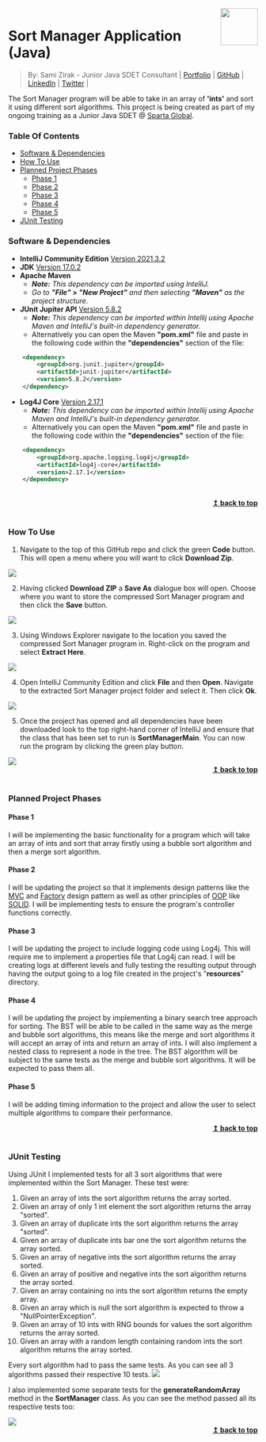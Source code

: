 <img src="readmeImages/sparta.jpg" align="right" width="75" />

# Sort Manager Application (Java)
> By: Sami Zirak - Junior Java SDET Consultant | [Portfolio](https://samiz.dev/) | [GitHub](https://github.com/samizirakgamedev) | [LinkedIn](https://www.linkedin.com/in/sami-zirak-dezfouly/) | [Twitter](https://twitter.com/SamiZirakDev) |
> 
The Sort Manager program will be able to take in an array of **'ints'** and sort it using different sort algorithms. 
This project is being created as part of my ongoing training as a Junior Java SDET @ [Sparta Global](https://www.spartaglobal.com/).
### Table Of Contents ###
+ [Software & Dependencies](#software-&-dependencies)
+ [How To Use](#how-to-use)
+ [Planned Project Phases](#planned-project-phases)
  - [Phase 1](#phase-1)
  - [Phase 2](#phase-2)
  - [Phase 3](#phase-3)
  - [Phase 4](#phase-4)
  - [Phase 5](#phase-5)
+ [JUnit Testing](#junit-testing)
### Software & Dependencies ###
* **IntelliJ Community Edition** [Version 2021.3.2](https://www.jetbrains.com/idea/download/#section=windows)
* **JDK** [Version 17.0.2](https://jdk.java.net/17/)
* **Apache Maven**
  * _**Note:** This dependency can be imported using IntelliJ._
  * _Go to **"File" > "New Project"** and then selecting **"Maven"** as the project structure._
* **JUnit Jupiter API** [Version 5.8.2](https://mvnrepository.com/artifact/org.junit.jupiter/junit-jupiter-api/5.8.2)
  * _**Note:** This dependency can be imported within Intellij using Apache Maven and IntelliJ's built-in dependency generator._
  * Alternatively you can open the Maven **"pom.xml"** file and paste in the following code within the **"dependencies"** section of the file:
```xml
    <dependency>
        <groupId>org.junit.jupiter</groupId>
        <artifactId>junit-jupiter</artifactId>
        <version>5.8.2</version>
    </dependency>
```
* **Log4J Core** [Version 2.17.1](https://mvnrepository.com/artifact/org.apache.logging.log4j/log4j-core/2.17.1)
  * _**Note:** This dependency can be imported within Intellij using Apache Maven and IntelliJ's built-in dependency generator._
  * Alternatively you can open the Maven **"pom.xml"** file and paste in the following code within the **"dependencies"** section of the file:
```xml
    <dependency>
        <groupId>org.apache.logging.log4j</groupId>
        <artifactId>log4j-core</artifactId>
        <version>2.17.1</version>
    </dependency> 
```
<br/>
<div align="right">
    <b><a href="#sort-manager-application-java">↥ back to top</a></b>
</div>
<br/>

### How To Use ###
1. Navigate to the top of this GitHub repo and click the green **Code** button. This will open a menu where you will want to click **Download Zip**.
<img src="readmeImages/htu1.jpg"/>

2. Having clicked **Download ZIP** a **Save As** dialogue box will open. Choose where you want to store the compressed Sort Manager program and then click the **Save** button.
<img src="readmeImages/htu2.jpg"/>

3. Using Windows Explorer navigate to the location you saved the compressed Sort Manager program in. Right-click on the program and select **Extract Here**.
<img src="readmeImages/htu3.jpg"/>

4. Open IntelliJ Community Edition and click **File** and then **Open**. Navigate to the extracted Sort Manager project folder and select it. Then click **Ok**.
<img src="readmeImages/htu4.jpg"/>

5. Once the project has opened and all dependencies have been downloaded look to the top right-hand corner of IntelliJ and ensure that the class that has been set to run is **SortManagerMain**. You can now run the program by clicking the green play button.
<img src="readmeImages/htu5.jpg"/>
<br/>
<div align="right">
    <b><a href="#sort-manager-application-java">↥ back to top</a></b>
</div>
<br/>

### Planned Project Phases ###
#### Phase 1 ####
I will be implementing the basic functionality for a program which will take an array of ints and sort that array firstly using a bubble sort algorithm and then a merge sort algorithm.
#### Phase 2 ####
I will be updating the project so that it implements design patterns like the [MVC](https://en.wikipedia.org/wiki/Model%E2%80%93view%E2%80%93controller) and [Factory](https://en.wikipedia.org/wiki/Factory_method_pattern) design pattern
as well as other principles of [OOP](https://en.wikipedia.org/wiki/Object-oriented_programming) like [SOLID](https://en.wikipedia.org/wiki/SOLID). I will be implementing tests to ensure the program's controller functions correctly.
#### Phase 3 ####
I will be updating the project to include logging code using Log4j. This will require me to implement a properties file that Log4j can read. I will be creating logs at different levels and fully testing the resulting output through having the output going to a log file created in the project's "**resources**" directory.
#### Phase 4 ####
I will be updating the project by implementing a binary search tree approach for sorting. The BST will be able to be called in the same way as the merge and bubble sort algorithms, this means like the merge and sort algorithms it will accept an array of ints and return an array of ints. I will also implement a nested class to represent a node in the tree. The BST algorithm will be subject to the same tests as the merge and bubble sort algorithms. It will be expected to pass them all.
#### Phase 5 ####
I will be adding timing information to the project and allow the user to select multiple algorithms to compare their performance.
<br/>
<div align="right">
    <b><a href="#sort-manager-application-java">↥ back to top</a></b>
</div>
<br/>

### JUnit Testing ###
Using JUnit I implemented tests for all 3 sort algorithms that were implemented within the Sort Manager. These test were:
1. Given an array of ints the sort algorithm returns the array sorted.
2. Given an array of only 1 int element the sort algorithm returns the array "sorted".
3. Given an array of duplicate ints the sort algorithm returns the array "sorted".
4. Given an array of duplicate ints bar one the sort algorithm returns the array sorted.
5. Given an array of negative ints the sort algorithm returns the array sorted.
6. Given an array of positive and negative ints the sort algorithm returns the array sorted.
7. Given an array containing no ints the sort algorithm returns the empty array.
8. Given an array which is null the sort algorithm is expected to throw a "NullPointerException".
9. Given an array of 10 ints with RNG bounds for values the sort algorithm returns the array sorted.
10. Given an array with a random length containing random ints the sort algorithm returns the array sorted.

Every sort algorithm had to pass the same tests. As you can see all 3 algorithms passed their respective 10 tests.
<img src="readmeImages/jut1.jpg"/>

I also implemented some separate tests for the **generateRandomArray** method in the **SortManager** class. As you can see the method passed all its respective tests too:

<img src="readmeImages/jut2.jpg"/>

<br/>
<div align="right">
    <b><a href="#sort-manager-application-java">↥ back to top</a></b>
</div>
<br/>